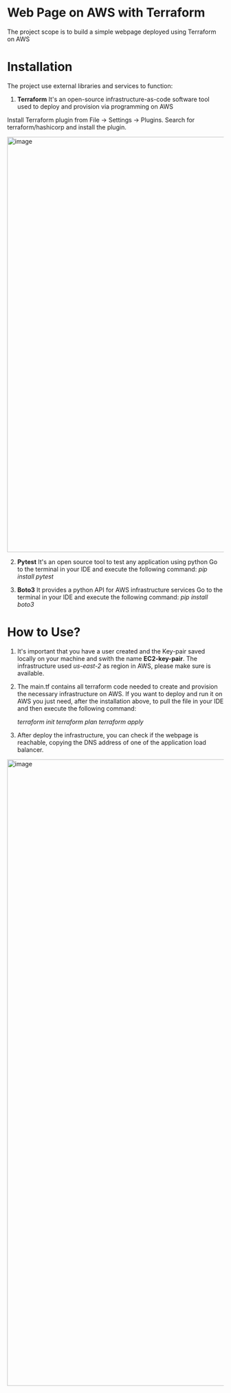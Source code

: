 # Web Page on AWS with Terraform

The project scope is to build a simple webpage deployed using Terraform on AWS

# Installation

The project use external libraries and services to function:
1. **Terraform** 
  It's an open-source infrastructure-as-code software tool used to deploy and provision via programming on AWS
  
  Install Terraform plugin from File -> Settings -> Plugins. Search for terraform/hashicorp and install the plugin.
  
  <img width="966" alt="image" src="https://github.com/mariomasperi/terraform_assignment/assets/10673190/c0b5f89a-937d-45ed-9c97-5071b41e0f02">

2. **Pytest**
  It's an open source tool to test any application using python
  Go to the terminal in your IDE and execute the following command: *pip install pytest* 

3. **Boto3**
  It provides a python API for AWS infrastructure services
  Go to the terminal in your IDE and execute the following command: *pip install boto3* 
  
# How to Use?

1. It's important that you have a user created and the Key-pair saved locally on your machine and swith the name **EC2-key-pair**.
   The infrastructure used *us-east-2* as region in AWS, please make sure is available.

2. The main.tf contains all terraform code needed to create and provision the necessary infrastructure on AWS.
   If you want to deploy and run it on AWS you just need, after the installation above, to pull the file in your IDE and then execute the following command:

    *terraform init*
    *terraform plan*
    *terraform apply*
    
3. After deploy the infrastructure, you can check if the webpage is reachable, copying the DNS address of one of the application load balancer.    

<img width="1457" alt="image" src="https://github.com/mariomasperi/terraform_assignment/assets/10673190/24db7096-829b-4754-a935-2a61a8dde620">




  
   
